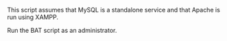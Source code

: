 This script assumes that MySQL is a standalone service and that Apache is run using XAMPP.

Run the BAT script as an administrator.
